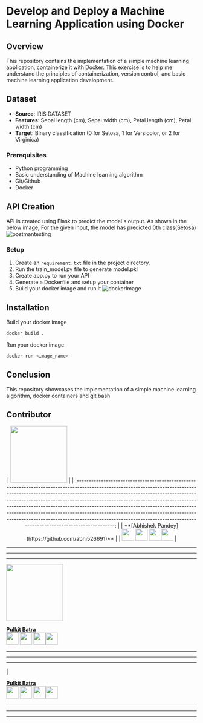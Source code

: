 # Develop and Deploy a Machine Learning Application using Docker


## Overview

This repository contains the implementation of a simple machine learning application, containerize it with Docker. This exercise is to help me understand the principles of containerization, version control, and basic machine learning application development.

## Dataset

- **Source**: IRIS DATASET
- **Features**: Sepal length (cm), Sepal width (cm), Petal length (cm), Petal width (cm)
- **Target**: Binary classification (0 for Setosa, 1 for Versicolor, or 2 for Virginica)

### Prerequisites

- Python programming
- Basic understanding of Machine learning algorithm
- Git/Github
- Docker

## API Creation
API is created using Flask to predict the model's output. As shown in the below image, For the given input, the model has predicted 0th class(Setosa)
![postmantesting](https://github.com/user-attachments/assets/4bd49ee6-4bff-4845-b0ae-51288955e243)

### Setup

1. Create an `requirement.txt` file in the project directory.
2. Run the train_model.py file to generate model.pkl
3. Create app.py to run your API 
4. Generate a Dockerfile and setup your container
5. Build your docker image and run it
   ![dockerImage](https://github.com/user-attachments/assets/fd39bff5-8428-4550-a79d-6e7fb626c469)


## Installation

Build your docker image
```bash
docker build .
```
Run your docker image
```bash
docker run <image_name>
```

## Conclusion
This repository showcases the implementation of a simple machine learning algorithm, docker containers and git bash

## Contributor

<p align="center">
|                                                                                                                                                                                                                   <a href="https://github.com/abhi526691"><img src="https://avatars.githubusercontent.com/abhi526691" width="150px" height="150px" /></a>                                                                                                                                                                                                                    |
| :--------------------------------------------------------------------------------------------------------------------------------------------------------------------------------------------------------------------------------------------------------------------------------------------------------------------------------------------------------------------------------------------------------------------------------------------------------------------------------------------------------------------------------------------------------------------------: |
|                                                                                                                                                                                                                                                             **[Abhishek Pandey](https://github.com/abhi526691)**                                                                                                                                                                                                                                                              |
| <a href="https://github.com/abhi526691"><img src="https://cdn.iconscout.com/icon/free/png-256/github-108-438008.png" width="32px" height="32px"></a> <a href="https://www.instagram.com/_abhishek__pandey___/"><img src="https://cdn.iconscout.com/icon/free/png-512/free-instagram-216-721958.png" width="32px" height="32px"></a> <a href="https://www.linkedin.com/in/abhishek-pandey-1515aa171/"><img src="https://i.ibb.co/Kx2GSrT/linkedin.png" width="32px" height="32px"></a><a href="https://www.facebook.com/abhishek10548"><img src="https://cdn.iconscout.com/icon/free/png-512/free-facebook-263-721950.png" width="32px" height="32px"></a> |

<hr/>

<p align="center">
<hr/>
<hr> 
<a href="https://avatars.githubusercontent.com/u/67047845?s=400&u=71fd8132682e8d6822f8ea748904fe86020d6e36&v=4"><img src="https://avatars.githubusercontent.com/u/67047845?s=400&u=71fd8132682e8d6822f8ea748904fe86020d6e36&v=4" width="150px" height="150px" /></a>
</p>
 
**[Pulkit Batra](https://github.com/batrapulkit)**  
<a href="https://github.com/batrapulkit"><img src="https://cdn.iconscout.com/icon/free/png-256/github-108-438008.png" width="32px" height="32px"></a> <a href="https://www.instagram.com/pulkit2001batra/"><img src="https://cdn.iconscout.com/icon/free/png-512/free-instagram-216-721958.png" width="32px" height="32px"></a> <a href="https://www.linkedin.com/in/pulkit-batra-14972a199/"><img src="https://i.ibb.co/Kx2GSrT/linkedin.png" width="32px" height="32px"></a><a href="https://www.facebook.com/pulkit.batra.14/"><img src="https://cdn.iconscout.com/icon/free/png-512/free-facebook-263-721950.png" width="32px" height="32px"></a>

<hr/>
<hr>
<hr>
                                                                                                                                                                                                                    |

 
**[Pulkit Batra](https://github.com/batrapulkit)**  
<a href="https://github.com/batrapulkit"><img src="https://cdn.iconscout.com/icon/free/png-256/github-108-438008.png" width="32px" height="32px"></a> <a href="https://www.instagram.com/pulkit2001batra/"><img src="https://cdn.iconscout.com/icon/free/png-512/free-instagram-216-721958.png" width="32px" height="32px"></a> <a href="https://www.linkedin.com/in/pulkit-batra-14972a199/"><img src="https://i.ibb.co/Kx2GSrT/linkedin.png" width="32px" height="32px"></a><a href="https://www.facebook.com/pulkit.batra.14/"><img src="https://cdn.iconscout.com/icon/free/png-512/free-facebook-263-721950.png" width="32px" height="32px"></a>

<hr/>
<hr>
<hr>
